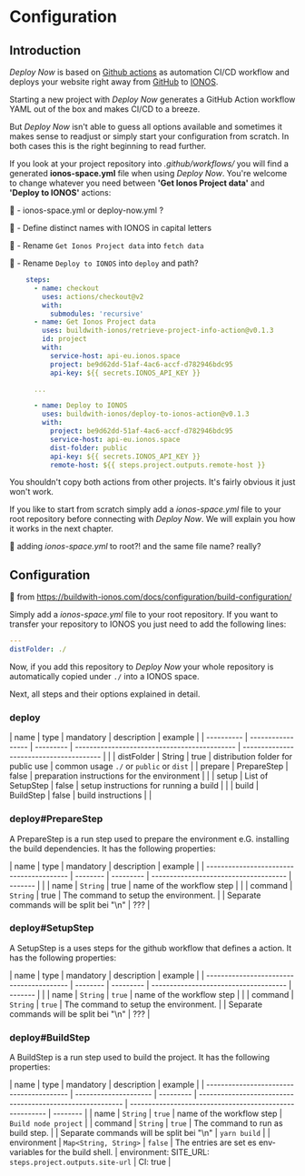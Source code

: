# Configuration

## Introduction <Badge text="todo" type="warning"/>

*Deploy Now* is based on [Github actions](https://github.com/features/actions) as automation CI/CD workflow and deploys your website right away from [GitHub](https://github.com/) to [IONOS](https://ionos.com).

Starting a new project with *Deploy Now* generates a GitHub Action workflow YAML out of the box and makes CI/CD to a breeze.

But *Deploy Now* isn't able to guess all options available and sometimes it makes sense to readjust or simply start your configuration from scratch. In both cases this is the right beginning to read further.

If you look at your project repository into *.github/workflows/* you will find a generated **ionos-space.yml** file when using *Deploy Now*. You're welcome to change whatever you need between **'Get Ionos Project data'** and **'Deploy to IONOS'** actions:

:owl: - ionos-space.yml or deploy-now.yml ?

:owl: - Define distinct names with IONOS in capital letters

:owl: - Rename `Get Ionos Project data` into `fetch data`

:owl: - Rename `Deploy to IONOS` into `deploy` and path?

``` yml
    steps:
      - name: checkout
        uses: actions/checkout@v2
        with:
          submodules: 'recursive'
      - name: Get Ionos Project data
        uses: buildwith-ionos/retrieve-project-info-action@v0.1.3
        id: project
        with:
          service-host: api-eu.ionos.space
          project: be9d62dd-51af-4ac6-accf-d782946bdc95
          api-key: ${{ secrets.IONOS_API_KEY }}

      ...

      - name: Deploy to IONOS
        uses: buildwith-ionos/deploy-to-ionos-action@v0.1.3
        with:
          project: be9d62dd-51af-4ac6-accf-d782946bdc95
          service-host: api-eu.ionos.space
          dist-folder: public
          api-key: ${{ secrets.IONOS_API_KEY }}
          remote-host: ${{ steps.project.outputs.remote-host }}
```

You shouldn't copy both actions from other projects. It's fairly obvious it just won't work.

If you like to start from scratch simply add a *ionos-space.yml* file to your root repository before connecting with *Deploy Now*. We will explain you how it works in the next chapter.

:owl: adding *ionos-space.yml* to root?! and the same file name? really?

## Configuration

:owl: from https://buildwith-ionos.com/docs/configuration/build-configuration/

Simply add a *ionos-space.yml* file to your root repository. If you want to transfer your repository to IONOS you just need to add the following lines:

``` yml
---
distFolder: ./
```

Now, if you add this repository to *Deploy Now* your whole repository is automatically copied under `./` into a IONOS space.

Next, all steps and their options explained in detail.

### deploy

| name       | type              | mandatory | description                                  | example                                 |
| ---------- | ----------------- | --------- | -------------------------------------------- | --------------------------------------- |  |
| distFolder | String            | true      | distribution folder for public use           | common usage `./` or `public` or `dist` |
| prepare    | PrepareStep       | false     | preparation instructions for the environment |                                         |
| setup      | List of SetupStep | false     | setup instructions for running a build       |                                         |
| build      | BuildStep         | false     | build instructions                           |                                         |

### deploy#PrepareStep

A PrepareStep is a run step used to prepare the environment e.G. installing the build dependencies.
It has the following properties:

| name                                     | type     | mandatory | description                           | example |
| ---------------------------------------- | -------- | --------- | ------------------------------------- | ------- |  |
| name                                     | `String` | true      | name of the workflow step             |         |
| command                                  | `String` | true      | The command to setup the environment. |
| Separate commands will be split bei "\n" | ???      |

### deploy#SetupStep

A SetupStep is a uses steps for the github workflow that defines a action.
It has the following properties:

| name                                     | type     | mandatory | description                           | example |
| ---------------------------------------- | -------- | --------- | ------------------------------------- | ------- |  |
| name                                     | `String` | `true`    | name of the workflow step             |         |
| command                                  | `String` | `true`    | The command to setup the environment. |
| Separate commands will be split bei "\n" | ???      |

### deploy#BuildStep

A BuildStep is a run step used to build the project.
It has the following properties:

| name                                     | type                  | mandatory | description                                               | example                                                 |
| ---------------------------------------- | --------------------- | --------- | --------------------------------------------------------- | ------------------------------------------------------- | -------- |
| name                                     | `String`              | `true`    | name of the workflow step                                 | `Build node project`                                    |
| command                                  | `String`              | `true`    | The command to run as build step.                         |
| Separate commands will be split bei "\n" | `yarn build`          |
| environment                              | `Map<String, String>` | `false`   | The entries are set es env-variables for the build shell. | environment: SITE_URL: `steps.project.outputs.site-url` | CI: true |